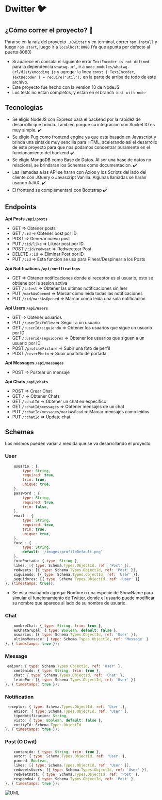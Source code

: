# Dwitter 🐦

## ¿Cómo correr el proyecto? 👀
Pararse en la raiz del proyecto `./Dwitter` y en terminal, correr `npm install` y luego `npm start`, luego ir a `localhost:8080` (Ya que apunta por defecto al puerto 8080)

* Si aparece en consola el siguiente error `TextEncoder is not defined` para la dependencia `whatwg-url`, ir a `node_modules/whatwg-url/dist/encoding.js` y agregar la linea `const { TextEncoder, TextDecoder } = require("util");` en la parte de arriba de todo de este archivo. 
* Este proyecto fue hecho con la version 10 de NodeJS. 
* Los tests no estan completos, y estan en el branch `test-with-node`

## Tecnologias
* Se eligio NodeJS con Express para el backend por la rapidez de desarrollo que brinda. Tambien porque su integracion con Socket.IO es muy simple. ✔️
* Se eligio Pug como frontend engine ya que esta basado en Javascript y brinda una sintaxis muy sencilla para HTML, acelerando asi el desarrollo de este proyecto para que nos podamos concentrar puramente en el funcionamiento del backend ✔️
* Se eligio MongoDB como Base de Datos. Al ser una base de datos no relacional, se brindaran los Schemas como documentacion. ✔️
* Las llamadas a las API se haran con Axios y los Scripts del lado del cliente con JQuery o Javascript Vanilla. Algunas llamadas se harán usando AJAX. ✔️
* El frontend se complementará con Bootstrap ✔️

## Endpoints
**Api Posts `/api/posts`**
* GET => Obtener posts
* GET `/:id` => Obtener post por ID
* POST => Generar nuevo post
* PUT `/:id/like` => Likear post por ID
* POST `/:id/redweet` => Redweetear Post
* DELETE `/:id` => Eliminar Post por ID
* PUT `/:id` => Esta funcion se usa para Pinear/Despinear a los Posts

**Api Notifications `/api/notifications`**
* GET => Obtener notificaciones donde el receptor es el usuario, esto se obtiene por la sesion activa
* GET `/latest` => Obtener las ultimas notificaciones sin leer
* PUT `/markAsOpened` => Marcar como leida todas las notificaciones
* PUT `/:id/markAsOpened` => Marcar como leida una sola notificacion

**Api Users `/api/users`**
* GET => Obtener usuarios
* PUT `/:userId/follow` => Seguir a un usuario
* GET `/:userId/siguiendo` => Obtener los usuarios que sigue un usuario por ID
* GET `/:userId/seguidores` => Obtener los usuarios que siguen a un usuario por ID
* POST `/profilePicture` => Subir una foto de perfil
* POST `/coverPhoto` => Subir una foto de portada

**Api Messages `/api/messages`**
* POST => Postear un mensaje

**Api Chats `/api/chats`**
* POST => Crear Chat
* GET `/` => Obtener Chats
* GET `/:chatId` => Obtener un chat en especifico
* GET `/:chatId/messages` => Obtener mensajes de un chat
* PUT `/:chatId/messages/markAsRead` => Marcar mensajes como leidos
* PUT `/:chatId` => Update chat

## Schemas
Los mismos pueden variar a medida que se va desarrollando el proyecto
### User
```javascript
    usuario : {
        type: String,
        required: true,
        trim: true,
        unique: true,
    },
    password : {
        type: String,
        required: true,
        trim: false,
    },
    email : {
        type: String,
        required: true,
        trim: true,
        unique: true,
    },
    foto : {
        type: String,
        default: '/images/profileDefault.png'
    },
    fotoPortada: { type: String },
    likes: [{ type: Schema.Types.ObjectId, ref: 'Post' }],
    redweets: [{ type: Schema.Types.ObjectId, ref: 'Post' }],
    siguiendo: [{ type: Schema.Types.ObjectId, ref: 'User' }],
    seguidores: [{ type: Schema.Types.ObjectId, ref: 'User' }]
}, {timestamps: true});
``` 
* Se esta evaluando agregar Nombre o una especie de ShowName para simular el funcionamiento de Twitter, donde el usuario puede modificar su nombre que aparece al lado de su nombre de usuario.

### Chat 

```javascript
    nombreChat: { type: String, trim: true },
    esChatGrupal: { type: Boolean, default: false },
    usuarios: [{ type: Schema.Types.ObjectId, ref: 'User' }],
    ultimoMensaje: { type: Schema.Types.ObjectId, ref: 'Message' }
}, { timestamps: true });
```
### Message 

```javascript
 emisor: { type: Schema.Types.ObjectId, ref: 'User' },
    contenido: { type: String, trim: true },
    chat: { type: Schema.Types.ObjectId, ref: 'Chat' },
    leidoPor: [{ type: Schema.Types.ObjectId, ref: 'User' }]
}, { timestamps: true });
```

### Notification

```javascript
 receptor: { type: Schema.Types.ObjectId, ref: 'User' },
    emisor: { type: Schema.Types.ObjectId, ref: 'User' },
    tipoNotificacion: String,
    visto: { type: Boolean, default: false },
    entityId: Schema.Types.ObjectId
}, { timestamps: true });
```

### Post (O Dwit)

```javascript
    contenido: { type: String, trim: true },
    autor: { type: Schema.Types.ObjectId, ref: 'User' },
    pinned: Boolean,
    likes: [{ type: Schema.Types.ObjectId, ref: 'User' }],
    redweetsUsers: [{ type: Schema.Types.ObjectId, ref: 'User' }],
    redweetData: { type: Schema.Types.ObjectId, ref: 'Post' },
    respondeA: { type: Schema.Types.ObjectId, ref: 'Post' },
}, { timestamps: true });
```

![UML](./assets/UML.jpg)
